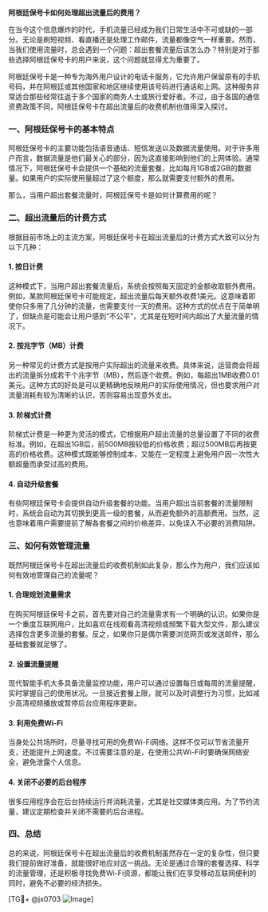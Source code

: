 **阿根廷保号卡如何处理超出流量后的费用？**

在当今这个信息爆炸的时代，手机流量已经成为我们日常生活中不可或缺的一部分。无论是刷短视频、看直播还是处理工作邮件，流量都像空气一样重要。然而，当我们使用流量时，总会遇到一个问题：超出套餐流量后该怎么办？特别是对于那些选择阿根廷保号卡的用户来说，这个问题就显得尤为重要了。

阿根廷保号卡是一种专为海外用户设计的电话卡服务，它允许用户保留原有的手机号码，并在阿根廷或其他国家和地区继续使用该号码进行通话和上网。这种服务非常适合那些经常往返于多个国家的商务人士或旅行爱好者。不过，由于各国的通信资费政策不同，阿根廷保号卡在超出流量后的收费机制也值得深入探讨。

### 一、阿根廷保号卡的基本特点

阿根廷保号卡的主要功能包括语音通话、短信发送以及数据流量使用。对于许多用户而言，数据流量是他们最关心的部分，因为这直接影响到他们的上网体验。通常情况下，阿根廷保号卡会提供一个基础的流量套餐，比如每月1GB或2GB的数据量。如果用户的实际使用量超过了这个额度，那么就需要支付额外的费用。

那么，当用户超出套餐流量时，阿根廷保号卡是如何计算费用的呢？

### 二、超出流量后的计费方式

根据目前市场上的主流方案，阿根廷保号卡在超出流量后的计费方式大致可以分为以下几种：

#### 1. **按日计费**
   这种模式下，当用户超出套餐流量后，系统会按照每天固定的金额收取额外费用。例如，某款阿根廷保号卡可能规定，超出流量后每天额外收费1美元。这意味着即使你只多用了几分钟的流量，也需要支付一天的费用。这种方式的优点在于简单明了，但缺点是可能会让用户感到“不公平”，尤其是在短时间内超出了大量流量的情况下。

#### 2. **按兆字节（MB）计费**
   另一种常见的计费方式是按用户实际超出的流量来收费。具体来说，运营商会将超出的流量拆分成若干个兆字节（MB），然后逐个收费。例如，每超出1MB收费0.01美元。这种方式的好处是可以更精确地反映用户的实际使用情况，但也要求用户对流量消耗有较为清晰的认识，否则容易出现意外支出。

#### 3. **阶梯式计费**
   阶梯式计费是一种更为灵活的模式，它根据用户超出流量的总量设置了不同的收费标准。例如，在超出1GB后，前500MB按较低的价格收费；超过500MB后再按更高的价格收费。这种模式既能够控制成本，又能在一定程度上避免用户因一次性大额超量而承受过高的费用。

#### 4. **自动升级套餐**
   有些阿根廷保号卡会提供自动升级套餐的功能。当用户超出当前套餐的流量限制时，系统会自动为其切换到更高一级的套餐，从而避免额外的高额费用。当然，这也意味着用户需要提前了解各套餐之间的价格差异，以免误入不必要的消费陷阱。

### 三、如何有效管理流量

既然阿根廷保号卡在超出流量后的收费机制如此复杂，那么作为用户，我们应该如何有效地管理自己的流量呢？

#### 1. **合理规划流量需求**
   在购买阿根廷保号卡之前，首先要对自己的流量需求有一个明确的认识。如果你是一个重度互联网用户，比如喜欢在线观看高清视频或频繁下载大型文件，那么建议选择包含更多流量的套餐。反之，如果你只是偶尔需要浏览网页或发送邮件，那么基础套餐就足够了。

#### 2. **设置流量提醒**
   现代智能手机大多具备流量监控功能，用户可以通过设置每日或每周的流量提醒，实时掌握自己的使用状况。一旦接近套餐上限，就可以及时调整行为习惯，比如减少高清视频播放或暂停后台应用程序更新。

#### 3. **利用免费Wi-Fi**
   当身处公共场所时，尽量寻找可用的免费Wi-Fi网络。这样不仅可以节省流量开支，还能提升上网速度。不过需要注意的是，在使用公共Wi-Fi时要确保网络安全，避免泄露个人信息。

#### 4. **关闭不必要的后台程序**
   很多应用程序会在后台持续运行并消耗流量，尤其是社交媒体类应用。为了节约流量，建议定期检查并关闭不需要的后台进程。

### 四、总结

总的来说，阿根廷保号卡在超出流量后的收费机制虽然存在一定的复杂性，但只要我们提前做好准备，就能很好地应对这一挑战。无论是通过合理的套餐选择、科学的流量管理，还是积极寻找免费Wi-Fi资源，都能让我们在享受移动互联网便利的同时，避免不必要的经济损失。

[TG💪+ @jx0703 ![Image](https://github.com/user-attachments/assets/dbca1d08-cadb-493c-b0ec-ad6f7a83f270)]